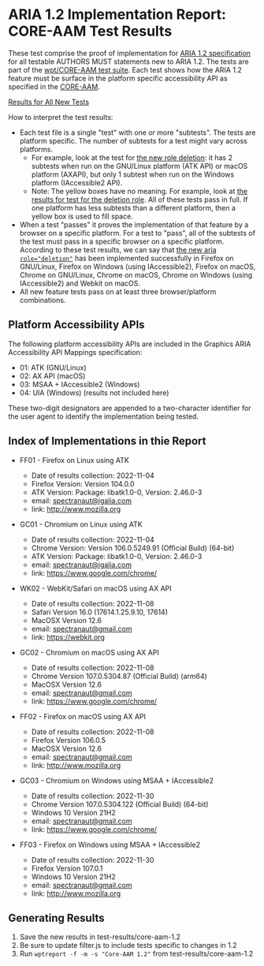 ARIA 1.2 Implementation Report: CORE-AAM Test Results
=====================================================

These test comprise the proof of implementation for [ARIA 1.2 specification](https://www.w3.org/TR/wai-aria-1.2/) for all testable AUTHORS MUST statements new to ARIA 1.2. The tests are part of the [wpt/CORE-AAM test suite](https://github.com/web-platform-tests/wpt/tree/master/core-aam). Each test shows how the ARIA 1.2 feature must be surface in the platform specific accessibility API as specified in the [CORE-AAM](https://www.w3.org/TR/core-aam-1.2/).

[Results for All New Tests](all.html)

How to interpret the test results:
* Each test file is a single "test" with one or more "subtests". The tests are platform specific. The number of subtests for a test might vary across platforms.
   * For example, look at the test for [the new role deletion](http://www.w3c-test.org/core-aam/deletion-manual.html): it has 2 subtests when run on the GNU/Linux platform (ATK API) or macOS platform (AXAPI), but only 1 subtest when run on the Windows platform (IAccessible2 API).
   * Note: The yellow boxes have no meaning. For example, look at [the results for test for the deletion role](https://spectranaut.github.io/test-results/core-aam-1.2/all#test-file-3). All of these tests pass in full. If one platform has less subtests than a different platform, then a yellow box is used to fill space.
* When a test "passes" it proves the implementation of that feature by a browser on a specific platform. For a test to "pass", all of the subtests of the test must pass in a specific browser on a specific platform. According to these test results, we can say that [the new aria `role="deletion"`](https://spectranaut.github.io/test-results/core-aam-1.2/all#test-file-3) has been implemented successfully in Firefox on GNU/Linux, Firefox on Windows (using IAccessible2), Firefox on macOS, Chrome on GNU/Linux, Chrome on macOS, Chrome on Windows (using IAccessible2) and Webkit on macOS.
* All new feature tests pass on at least three browser/platform combinations.

Platform Accessibility APIs
---------------------------

The following platform accessibility APIs are included in the Graphics ARIA
Accessibility API Mappings specification:

* 01: ATK (GNU/Linux)
* 02: AX API (macOS)
* 03: MSAA + IAccessible2 (Windows)
* 04: UIA (Windows) (results not included here)

These two-digit designators are appended to a two-character identifier for the
user agent to identify the implementation being tested.

Index of Implementations in thie Report
---------------------------------------

* FF01 - Firefox on Linux using ATK
  * Date of results collection: 2022-11-04
  * Firefox Version: Version 104.0.0
  * ATK Version: Package: libatk1.0-0, Version: 2.46.0-3
  * email: spectranaut@igalia.com
  * link: <http://www.mozilla.org>

* GC01 - Chromium on Linux using ATK
  * Date of results collection: 2022-11-04
  * Chrome Version: Version 106.0.5249.91 (Official Build) (64-bit)
  * ATK Version: Package: libatk1.0-0, Version: 2.46.0-3
  * email: spectranaut@igalia.com
  * link: <https://www.google.com/chrome/>

* WK02 - WebKit/Safari on macOS using AX API
  * Date of results collection: 2022-11-08
  * Safari Version 16.0 (17614.1.25.9.10, 17614)
  * MacOSX Version 12.6
  * email: spectranaut@gmail.com
  * link: <https://webkit.org>

* GC02 - Chromium on macOS using AX API
  * Date of results collection: 2022-11-08
  * Chrome Version 107.0.5304.87 (Official Build) (arm64)
  * MacOSX Version 12.6
  * email: spectranaut@gmail.com
  * link: <https://www.google.com/chrome/>

* FF02 - Firefox on macOS using AX API
  * Date of results collection: 2022-11-08
  * Firefox Version 106.0.5
  * MacOSX Version 12.6
  * email: spectranaut@gmail.com
  * link: <http://www.mozilla.org>

* GC03 - Chromium on Windows using MSAA + IAccessible2
  * Date of results collection: 2022-11-30
  * Chrome Version 107.0.5304.122 (Official Build) (64-bit)
  * Windows 10 Version 21H2
  * email: spectranaut@gmail.com
  * link: <https://www.google.com/chrome/>

* FF03 - Firefox on Windows using MSAA + IAccessible2
  * Date of results collection: 2022-11-30
  * Firefox Version 107.0.1
  * Windows 10 Version 21H2
  * email: spectranaut@gmail.com
  * link: <http://www.mozilla.org>

Generating Results
------------------
1. Save the new results in test-results/core-aam-1.2
2. Be sure to update filter.js to include tests specific to changes in 1.2
3. Run `wptreport -f -m -s "Core-AAM 1.2"` from test-results/core-aam-1.2

